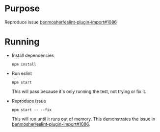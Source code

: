 # Purpose

Reproduce issue [benmosher/eslint-plugin-import#1086](https://github.com/benmosher/eslint-plugin-import/issues/1086)

# Running

* Install dependencies

    ```
    npm install
    ```

* Run eslint

    ```
    npm start
    ```

    This will pass because it's only running the test, not trying or fix it.

* Reproduce issue

    ```
    npm start -- --fix
    ```

    This will run until it runs out of memory. This demonstrates the issue in [benmosher/eslint-plugin-import#1086](https://github.com/benmosher/eslint-plugin-import/issues/1086).